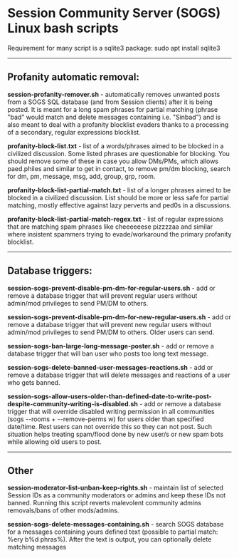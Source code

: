 # Session Community Server (SOGS) Linux bash scripts

Requirement for many script is a sqlite3 package: sudo apt install sqlite3

---

## Profanity automatic removal:

**session-profanity-remover.sh** - automatically removes unwanted posts from a SOGS SQL database (and from Session clients) after it is being posted. It is meant for a long spam phrases for partial matching (phrase "bad" would match and delete messages containing i.e. "Sinbad") and is also meant to deal with a profanity blocklist evaders thanks to a processing of a secondary, regular expressions blocklist.

**profanity-block-list.txt** - list of a words/phrases aimed to be blocked in a civilized discussion. Some listed phrases are questionable for blocking. You should remove some of these in case you allow DMs/PMs, which allows paed.philes and similar to get in contact, to remove pm/dm blocking, search for dm, pm, message, msg, add, group, grp, room.

**profanity-block-list-partial-match.txt** - list of a longer phrases aimed to be blocked in a civilized discussion. List should be more or less safe for partial matching, mostly effective against lazy perverts and ped0s in a discussions.

**profanity-block-list-partial-match-regex.txt** - list of regular expressions that are matching spam phrases like cheeeeeese pizzzzaa and similar where insistent spammers trying to evade/workaround the primary profanity blocklist.

---

## Database triggers:

**session-sogs-prevent-disable-pm-dm-for-regular-users.sh** - add or remove a database trigger that will prevent regular users without admin/mod privileges to send PM/DM to others.

**session-sogs-prevent-disable-pm-dm-for-new-regular-users.sh** - add or remove a database trigger that will prevent new regular users without admin/mod privileges to send PM/DM to others. Older users can send.

**session-sogs-ban-large-long-message-poster.sh** - add or remove a database trigger that will ban user who posts too long text message.

**session-sogs-delete-banned-user-messages-reactions.sh** - add or remove a database trigger that will delete messages and reactions of a user who gets banned.

**session-sogs-allow-users-older-than-defined-date-to-write-post-despite-community-writing-is-disabled.sh** - add or remove a database trigger that will override disabled writing permission in all communities (sogs --rooms + --remove-perms w) for users older than specified date/time. Rest users can not override this so they can not post. Such situation helps treating spam/flood done by new user/s or new spam bots while allowing old users to post.

---

## Other

**session-moderator-list-unban-keep-rights.sh** - maintain list of selected Session IDs as a community moderators or admins and keep these IDs not banned. Running this script reverts malevolent community admins removals/bans of other mods/admins.

**session-sogs-delete-messages-containing.sh** - search SOGS database for a messages containing yours defined text (possible to partial match: %ery b%d phras%). After the text is output, you can optionally delete matching messages
